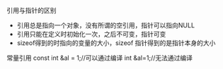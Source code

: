 引用与指针的区别
+ 引用总是指向一个对象，没有所谓的空引用，指针可以指向NULL
+ 引用只能在定义时初始化一次，之后不可变，指针可变
+ sizeof得到的时指向的变量的大小，sizeof 指针得到的是指针本身的大小

常量引用
const int &al = 1;//可以通过编译
int &al=1;//无法通过编译